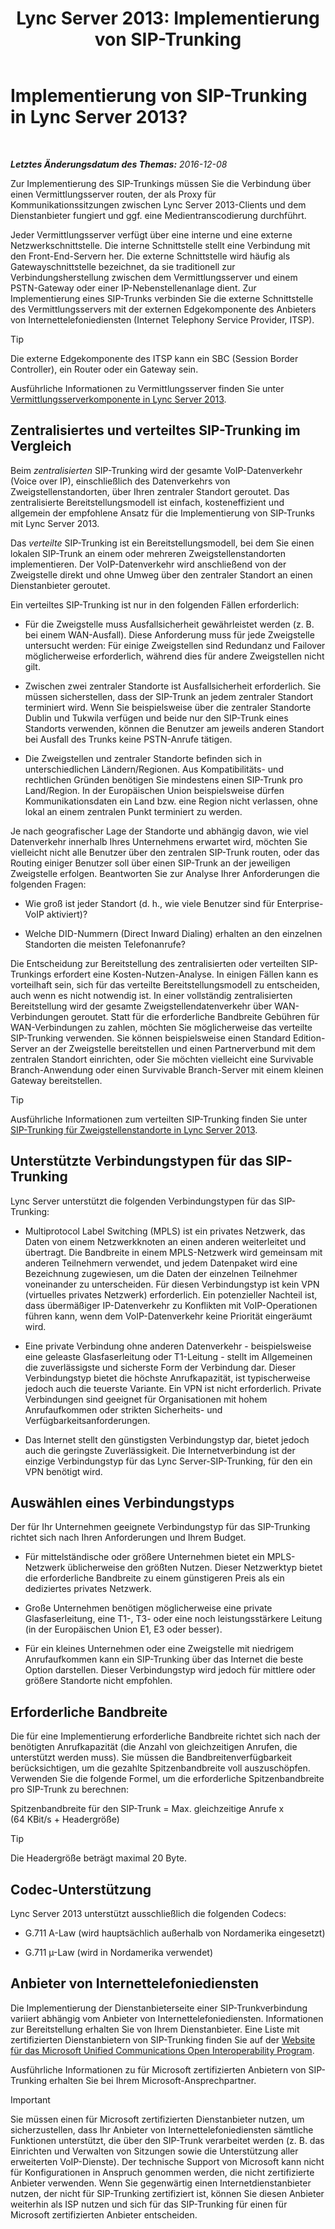 ﻿---
title: 'Lync Server 2013: Implementierung von SIP-Trunking'
TOCTitle: Implementierung von SIP-Trunking
ms:assetid: 273a22b1-8a4c-4187-acf8-c57d5c6598ce
ms:mtpsurl: https://technet.microsoft.com/de-de/library/Gg425743(v=OCS.15)
ms:contentKeyID: 49293475
ms.date: 12/10/2016
mtps_version: v=OCS.15
ms.translationtype: HT
---

# Implementierung von SIP-Trunking in Lync Server 2013?

 

_**Letztes Änderungsdatum des Themas:** 2016-12-08_

Zur Implementierung des SIP-Trunkings müssen Sie die Verbindung über einen Vermittlungsserver routen, der als Proxy für Kommunikationssitzungen zwischen Lync Server 2013-Clients und dem Dienstanbieter fungiert und ggf. eine Medientranscodierung durchführt.

Jeder Vermittlungsserver verfügt über eine interne und eine externe Netzwerkschnittstelle. Die interne Schnittstelle stellt eine Verbindung mit den Front-End-Servern her. Die externe Schnittstelle wird häufig als Gatewayschnittstelle bezeichnet, da sie traditionell zur Verbindungsherstellung zwischen dem Vermittlungsserver und einem PSTN-Gateway oder einer IP-Nebenstellenanlage dient. Zur Implementierung eines SIP-Trunks verbinden Sie die externe Schnittstelle des Vermittlungsservers mit der externen Edgekomponente des Anbieters von Internettelefoniediensten (Internet Telephony Service Provider, ITSP).


> [!TIP]
> Die externe Edgekomponente des ITSP kann ein SBC (Session Border Controller), ein Router oder ein Gateway sein.



Ausführliche Informationen zu Vermittlungsserver finden Sie unter [Vermittlungsserverkomponente in Lync Server 2013](lync-server-2013-mediation-server-component.md).

## Zentralisiertes und verteiltes SIP-Trunking im Vergleich

Beim *zentralisierten* SIP-Trunking wird der gesamte VoIP-Datenverkehr (Voice over IP), einschließlich des Datenverkehrs von Zweigstellenstandorten, über Ihren zentraler Standort geroutet. Das zentralisierte Bereitstellungsmodell ist einfach, kosteneffizient und allgemein der empfohlene Ansatz für die Implementierung von SIP-Trunks mit Lync Server 2013.

Das *verteilte* SIP-Trunking ist ein Bereitstellungsmodell, bei dem Sie einen lokalen SIP-Trunk an einem oder mehreren Zweigstellenstandorten implementieren. Der VoIP-Datenverkehr wird anschließend von der Zweigstelle direkt und ohne Umweg über den zentraler Standort an einen Dienstanbieter geroutet.

Ein verteiltes SIP-Trunking ist nur in den folgenden Fällen erforderlich:

  - Für die Zweigstelle muss Ausfallsicherheit gewährleistet werden (z. B. bei einem WAN-Ausfall). Diese Anforderung muss für jede Zweigstelle untersucht werden: Für einige Zweigstellen sind Redundanz und Failover möglicherweise erforderlich, während dies für andere Zweigstellen nicht gilt.

  - Zwischen zwei zentraler Standorte ist Ausfallsicherheit erforderlich. Sie müssen sicherstellen, dass der SIP-Trunk an jedem zentraler Standort terminiert wird. Wenn Sie beispielsweise über die zentraler Standorte Dublin und Tukwila verfügen und beide nur den SIP-Trunk eines Standorts verwenden, können die Benutzer am jeweils anderen Standort bei Ausfall des Trunks keine PSTN-Anrufe tätigen.

  - Die Zweigstellen und zentraler Standorte befinden sich in unterschiedlichen Ländern/Regionen. Aus Kompatibilitäts- und rechtlichen Gründen benötigen Sie mindestens einen SIP-Trunk pro Land/Region. In der Europäischen Union beispielsweise dürfen Kommunikationsdaten ein Land bzw. eine Region nicht verlassen, ohne lokal an einem zentralen Punkt terminiert zu werden.

Je nach geografischer Lage der Standorte und abhängig davon, wie viel Datenverkehr innerhalb Ihres Unternehmens erwartet wird, möchten Sie vielleicht nicht alle Benutzer über den zentralen SIP-Trunk routen, oder das Routing einiger Benutzer soll über einen SIP-Trunk an der jeweiligen Zweigstelle erfolgen. Beantworten Sie zur Analyse Ihrer Anforderungen die folgenden Fragen:

  - Wie groß ist jeder Standort (d. h., wie viele Benutzer sind für Enterprise-VoIP aktiviert)?

  - Welche DID-Nummern (Direct Inward Dialing) erhalten an den einzelnen Standorten die meisten Telefonanrufe?

Die Entscheidung zur Bereitstellung des zentralisierten oder verteilten SIP-Trunkings erfordert eine Kosten-Nutzen-Analyse. In einigen Fällen kann es vorteilhaft sein, sich für das verteilte Bereitstellungsmodell zu entscheiden, auch wenn es nicht notwendig ist. In einer vollständig zentralisierten Bereitstellung wird der gesamte Zweigstellendatenverkehr über WAN-Verbindungen geroutet. Statt für die erforderliche Bandbreite Gebühren für WAN-Verbindungen zu zahlen, möchten Sie möglicherweise das verteilte SIP-Trunking verwenden. Sie können beispielsweise einen Standard Edition-Server an der Zweigstelle bereitstellen und einen Partnerverbund mit dem zentralen Standort einrichten, oder Sie möchten vielleicht eine Survivable Branch-Anwendung oder einen Survivable Branch-Server mit einem kleinen Gateway bereitstellen.


> [!TIP]
> Ausführliche Informationen zum verteilten SIP-Trunking finden Sie unter <A href="lync-server-2013-branch-site-sip-trunking.md">SIP-Trunking für Zweigstellenstandorte in Lync Server 2013</A>.



## Unterstützte Verbindungstypen für das SIP-Trunking

Lync Server unterstützt die folgenden Verbindungstypen für das SIP-Trunking:

  - Multiprotocol Label Switching (MPLS) ist ein privates Netzwerk, das Daten von einem Netzwerkknoten an einen anderen weiterleitet und übertragt. Die Bandbreite in einem MPLS-Netzwerk wird gemeinsam mit anderen Teilnehmern verwendet, und jedem Datenpaket wird eine Bezeichnung zugewiesen, um die Daten der einzelnen Teilnehmer voneinander zu unterscheiden. Für diesen Verbindungstyp ist kein VPN (virtuelles privates Netzwerk) erforderlich. Ein potenzieller Nachteil ist, dass übermäßiger IP-Datenverkehr zu Konflikten mit VoIP-Operationen führen kann, wenn dem VoIP-Datenverkehr keine Priorität eingeräumt wird.

  - Eine private Verbindung ohne anderen Datenverkehr - beispielsweise eine geleaste Glasfaserleitung oder T1-Leitung - stellt im Allgemeinen die zuverlässigste und sicherste Form der Verbindung dar. Dieser Verbindungstyp bietet die höchste Anrufkapazität, ist typischerweise jedoch auch die teuerste Variante. Ein VPN ist nicht erforderlich. Private Verbindungen sind geeignet für Organisationen mit hohem Anrufaufkommen oder strikten Sicherheits- und Verfügbarkeitsanforderungen.

  - Das Internet stellt den günstigsten Verbindungstyp dar, bietet jedoch auch die geringste Zuverlässigkeit. Die Internetverbindung ist der einzige Verbindungstyp für das Lync Server-SIP-Trunking, für den ein VPN benötigt wird.

## Auswählen eines Verbindungstyps

Der für Ihr Unternehmen geeignete Verbindungstyp für das SIP-Trunking richtet sich nach Ihren Anforderungen und Ihrem Budget.

  - Für mittelständische oder größere Unternehmen bietet ein MPLS-Netzwerk üblicherweise den größten Nutzen. Dieser Netzwerktyp bietet die erforderliche Bandbreite zu einem günstigeren Preis als ein dediziertes privates Netzwerk.

  - Große Unternehmen benötigen möglicherweise eine private Glasfaserleitung, eine T1-, T3- oder eine noch leistungsstärkere Leitung (in der Europäischen Union E1, E3 oder besser).

  - Für ein kleines Unternehmen oder eine Zweigstelle mit niedrigem Anrufaufkommen kann ein SIP-Trunking über das Internet die beste Option darstellen. Dieser Verbindungstyp wird jedoch für mittlere oder größere Standorte nicht empfohlen.

## Erforderliche Bandbreite

Die für eine Implementierung erforderliche Bandbreite richtet sich nach der benötigten Anrufkapazität (die Anzahl von gleichzeitigen Anrufen, die unterstützt werden muss). Sie müssen die Bandbreitenverfügbarkeit berücksichtigen, um die gezahlte Spitzenbandbreite voll auszuschöpfen. Verwenden Sie die folgende Formel, um die erforderliche Spitzenbandbreite pro SIP-Trunk zu berechnen:

Spitzenbandbreite für den SIP-Trunk = Max. gleichzeitige Anrufe x (64 KBit/s + Headergröße)


> [!TIP]
> Die Headergröße beträgt maximal 20&nbsp;Byte.



## Codec-Unterstützung

Lync Server 2013 unterstützt ausschließlich die folgenden Codecs:

  - G.711 A-Law (wird hauptsächlich außerhalb von Nordamerika eingesetzt)

  - G.711 µ-Law (wird in Nordamerika verwendet)

## Anbieter von Internettelefoniediensten

Die Implementierung der Dienstanbieterseite einer SIP-Trunkverbindung variiert abhängig vom Anbieter von Internettelefoniediensten. Informationen zur Bereitstellung erhalten Sie von Ihrem Dienstanbieter. Eine Liste mit zertifizierten Dienstanbietern von SIP-Trunking finden Sie auf der [Website für das Microsoft Unified Communications Open Interoperability Program](http://go.microsoft.com/fwlink/?linkid=287029).

Ausführliche Informationen zu für Microsoft zertifizierten Anbietern von SIP-Trunking erhalten Sie bei Ihrem Microsoft-Ansprechpartner.


> [!IMPORTANT]
> Sie müssen einen für Microsoft zertifizierten Dienstanbieter nutzen, um sicherzustellen, dass Ihr Anbieter von Internettelefoniediensten sämtliche Funktionen unterstützt, die über den SIP-Trunk verarbeitet werden (z.&nbsp;B. das Einrichten und Verwalten von Sitzungen sowie die Unterstützung aller erweiterten VoIP-Dienste). Der technische Support von Microsoft kann nicht für Konfigurationen in Anspruch genommen werden, die nicht zertifizierte Anbieter verwenden. Wenn Sie gegenwärtig einen Internetdienstanbieter nutzen, der nicht für SIP-Trunking zertifiziert ist, können Sie diesen Anbieter weiterhin als ISP nutzen und sich für das SIP-Trunking für einen für Microsoft zertifizierten Anbieter entscheiden.


